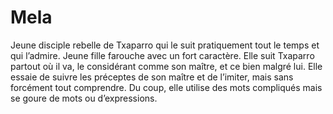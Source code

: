 # Mela
Jeune disciple rebelle de Txaparro qui le suit pratiquement tout le temps et qui l’admire. Jeune fille farouche avec un fort caractère. Elle suit Txaparro partout où il va, le considérant comme son maître, et ce bien malgré lui.
Elle essaie de suivre les préceptes de son maître et de l’imiter, mais sans forcément tout comprendre. Du coup, elle utilise des mots compliqués mais se goure de mots ou d’expressions.

